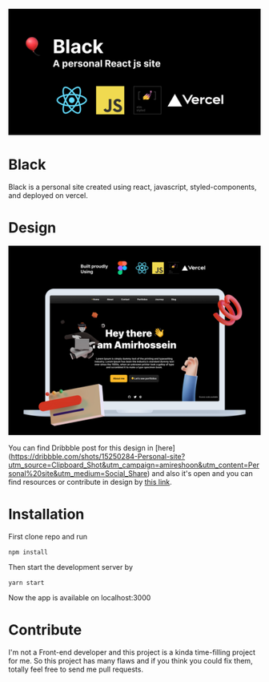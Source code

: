 <p><img src="git-poster.jpg" /></p>

# Black
Black is a personal site created using react, javascript, styled-components, and deployed on vercel.

# Design


<p><img src="home-screenshot.jpg" /><p>


You can find Dribbble post for this design in [here] (https://dribbble.com/shots/15250284-Personal-site?utm_source=Clipboard_Shot&utm_campaign=amireshoon&utm_content=Personal%20site&utm_medium=Social_Share) and also it's open and you can find resources or contribute in design by [this link](#).

# Installation
First clone repo and run
```
npm install
```
Then start the development server by
```
yarn start
```
Now the app is available on localhost:3000

# Contribute
I'm not a Front-end developer and this project is a kinda time-filling project for me. So this project has many flaws and if you think you could fix them, totally feel free to send me pull requests.
